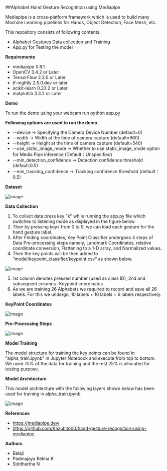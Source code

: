 ##Alphabet Hand Gesture Recognition using Mediapipe

Mediapipe is a cross-platform framework which is used to build many Machine Learning pipelines for Hands, Object Detection, Face Mesh, etc.

This repository consists of following contents.

* Alphabet Gestures Data collection and Training
* App.py for Testing the model

**Requirements**

* mediapipe 0.8.1
* OpenCV 3.4.2 or Later
*	TensorFlow 2.3.0 or Later
*	tf-nightly 2.5.0.dev or later
*	scikit-learn 0.23.2 or Later
*	matplotlib 3.3.2 or Later

**Demo**

To run the demo using your webcam run python app.py 

**Following options are used to run the demo**
*	--device -> Specifying the Camera Device Number (default=0)
*	--width -> Width at the time of camera capture (default=960)
*	--height -> Height at the time of camera capture (default=540)
*	--use_static_image_mode -> Whether to use static_image_mode option for Media Pipe inference (Default：Unspecified)
*	--min_detection_confidence -> Detection confidence threshold (default:0.5)
*	--min_tracking_confidence -> Tracking confidence threshold (default：0.5)

**Dataset**

![image](https://user-images.githubusercontent.com/37393700/114131200-ce5a6a80-991f-11eb-91a8-a8e51afdf2e7.png)

**Data Collection**

1.	To collect data press key "k" while running the app.py file which switches to listening mode as displayed in the figure below
2.	Then by pressing keys from 0 to 9, we can load each gesture for the hand gesture label. 
3.	After Finding coordinates, Key Point Classifier undergoes 4 steps of Data Pre-processing steps namely, Landmark Coordinates, relative coordinate conversion, Flattening to     a 1-D array, and Normalized values.
4.	Then the key points will be then added to “model/keypoint_classifier/keypoint.csv” as shown below. 

![image](https://user-images.githubusercontent.com/37393700/114130490-4e7fd080-991e-11eb-9564-d733649bcaa3.png) 

5.	1st column denotes pressed number (used as class ID), 2nd and subsequent columns- Keypoint coordinates
6.	As we are training 26 Alphabets we required to record and save all 26 labels. For this we undergo, 10 labels + 10 labels + 6 labels respectively.

**KeyPoint Coordinates**

![image](https://user-images.githubusercontent.com/37393700/114130509-56d80b80-991e-11eb-816c-fbc5fe61555b.png)
 
**Pre-Processing Steps**

![image](https://user-images.githubusercontent.com/37393700/114130521-5f304680-991e-11eb-8485-1ffd59f50a5e.png)

**Model Training**

The model structure for training the key points can be found in “alpha_train.ipynb" in Jupyter Notebook and execute from top to bottom. We used 75% of the data for training and the rest 25% is allocated for testing purpose. 

**Model Architecture**

This model architecture with the following layers shown below has been used for training in alpha_train.ipynb

![image](https://user-images.githubusercontent.com/37393700/114130544-6f482600-991e-11eb-98b6-59e113559787.png)
 
**References**

*	https://mediapipe.dev/
*	https://github.com/Kazuhito00/hand-gesture-recognition-using-mediapipe

**Authors**

*	Balaji 
*	Padmajaya Rekha K
*	Siddhartha N
